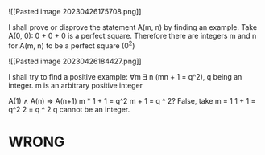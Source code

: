 ![[Pasted image 20230426175708.png]]

I shall prove or disprove the statement A(m, n) by finding an example. Take A(0, 0):
	0 + 0 + 0 is a perfect square.
Therefore there are integers m and n for A(m, n) to be a perfect square (0$^2$)

![[Pasted image 20230426184427.png]]

I shall try to find a positive example:
	$\forall$m $\exists$ n (mn + 1 = q^2), q being an integer.
	m is an arbitrary positive integer

A(1) $\wedge$ A(n) => A(n+1)
	m * 1 + 1 = q^2
	m + 1 = q ^ 2?
	False, take m = 1
	1 + 1 = q^2
	2 = q ^ 2
	q cannot be an integer.

# WRONG


